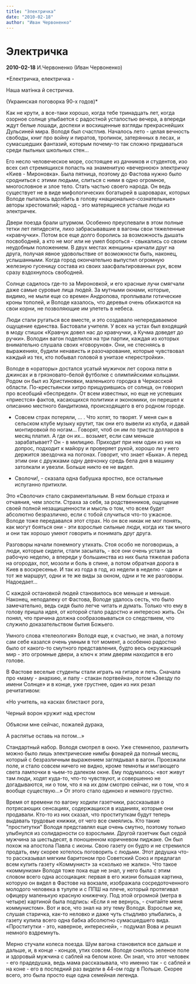 ```yaml
---
title: "Электричка"
date: "2010-02-18"
author: "Иван Червоненко"
---
```


# Электричка

**2010-02-18** И.Червоненко (Иван Червоненко)

*Електричка, електричка -

Наша матінка й сестричка.

(Украинская поговорка 90-х годов)*

Как не крути, а все-таки хорошо, когда тебе тринадцать лет, когда озорное солнце улыбается с радостной усталостью вечера, а впереди ждут белые лошади, доспехи и восхищенные взгляды прекраснейших Дульсиней мира. Володя был счастлив. Началось лето - целая вечность свободы, книг про войну и пиратов, тропинок, затерянных в лесах, и сумасшедших фантазий, которым почему-то так сложно придаваться среди пыльных школьных стен...

Его несло человеческое море, состоящее из дачников и студентов, изо всех сил стремящихся попасть на знаменитую «вечернюю» электричку «Киев - Мироновка». Была пятница, поэтому до Фастова нужно было сродниться с этими людьми, слиться с ними в одно огромное, многословное и злое тело. Стать частью своего народа. Он ведь существует не в виде мифологических богатырей в шароварах, которых Володе пытались вдолбить в голову «национально-сознательные» авторы хрестоматий; народ - это матерящиеся усталые люди из электричек.

Двери поезда брали штурмом. Особенно преуспевали в этом полные тетки лет пятидесяти, лихо забрасывавшие в вагоны свои тяжеленные «кравчучки». Потом все еще долго боролись за возможность дышать посвободней, а кто не мог или не умел бороться - свыкались со своим неудобным положением. В двух местах женщины кричали друг на друга, получая явное удовольствие от возможности быть, наконец, услышанными. Когда город окончательно выпустил огромную железную гусеницу состава из своих заасфальтированных рук, всем сразу вздохнулось свободней.

Солнце садилось где-то за Мироновкой, и его красные лучи смягчали даже самые суровые лица людей. За мутными окнами, которые, видимо, не мыли еще со времен Андропова, проплывали готические кроны тополей, и Володе казалось, что деревья очень обижаются на свои корни, не позволяющие им улететь в небеса.

Люди стали ругаться все вместе, и это создавало непередаваемое ощущение единства. Бастовали учителя. У всех на устах был входящий в моду стишок «Кравчук довел нас до кравчучки, а Кучма доведет до ручки». Володин вагон поделился на три партии, каждая из которых внимательно слушала своих «говорунов». Они, не стесняясь в выражениях, будили ненависть и разочарование, которые чувствовал каждый из тех, кто побывал головой в унитазе «перестройки».

Володе в «ораторы» достался усатый мужичок лет сорока пяти в джинсах и в грязновато-белой футболке с олимпийскими кольцами. Родом он был из Христиновки, маленького городка в Черкасской области. По-крестьянски хитро прищурившись от солнца, он говорил про всеобщий «беспредел». От всем известных, но еще не успевших «приестся» фактов, касающихся политики и экономики, он перешел к описанию местного бандитизма, происходящего в его родном городе.

- Совсем страх потеряли, ... . Что хотят, то творят. У меня сын в сельском клубе музыку крутит, так они его вывели из клуба, и давай монтировкой по ногам... Говорят, чтоб он им по триста долларов в месяц платил. А где он их... возьмет, если сам меньше зарабатывает? Он - в милицию. Приходит при нем один из них на допрос, подходит к майору и проверяет рукой, хорошо ли у него держится звездочка на погонах. Говорит, что знает «Быка». А перед этим они с дружками одну девчонку средь бела дня в машину затолкали и увезли. Больше никто ее не видел.

- Сволочи!, - сказала одна бабушка яростно, все остальные испуганно притихли.

Это «Сволочи» стало сакраментальным. В нем больше страха и отчаяния, чем злости. Страха за себя, за родственников, ощущение своей полной незащищенности и мысль о том, что всем будет абсолютно безразлично, если с тобой случиться что-то ужасное. Володе тоже передавался этот страх. Но он все никак не мог понять, как могут бояться они - эти взрослые сильные люди, когда их так много и они так хорошо умеют говорить и понимать друг друга.

Разговоры начали понемногу утихать. Стоя особо не поговоришь, а люди, которые сидели, стали засыпать, - все они очень устали за рабочую неделю, а впереди у большинства из них была тяжелая работа на огородах, пот, мозоли и боль в спине, а потом обратная дорога в Киев в воскресенье. И так из года в год, из недели в неделю - один и тот же маршрут, одни и те же виды за окном, одни и те же разговоры. Надоедает...

С каждой остановкой людей становилось все меньше и меньше. Наконец, неподалеку от Фастова, Володе удалось сесть, что было замечательно, ведь сидя было легче читать и думать. Только что ему в голову пришла идея, от которой стало радостно и интересно жить. Он понял, что причина должна сообразовываться со следствием, что служило доказательством бытия Божьего.

Умного слова «телеология» Володя еще, к счастью, не знал, а потому сам себе казался очень умным в тот момент, а особенно радостно было от какого-то смутного представления, будто весь окружающий мир - это огромные двери, а ключ к этим дверям находится в его голове.

В Фастове веселые студенты стали играть на гитаре и петь. Сначала про «маму - анархию, и папу - стакан портвейна», потом «Звезду по имени Солнце» и в конце, уже грустнее, один из них резал речитативом:

 «Но учитель, на касках блистают рога,

Черный ворон кружит над крестом

Объясни мне сейчас, пожалей дурака,

А распятье оставь на потом...»

Стандартный набор. Володя смотрел в окно. Уже стемнелоо, различить можно было лишь электрические нимбы фонарей да полный месяц, который с безразличным выражением заглядывал в вагон. Проезжали поле, и стало совсем ничего не видно, кроме темноты и мигающего света лампочки в чьем-то далеком окне. Ему подумалось: «вот живут там люди, ходят куда-то, что-то чувствуют, и совершенно не догадываются, ни о том, что я на их дом смотрю сейчас, ни о том, что я вообще существую...» От этого стало одиноко и немного грустно.

Время от времени по вагону ходили газетчики, рассказывая о потрясающих сенсациях, содержащихся в изданиях, которые они продавали. Кто-то из них сказал, что проституткам будут теперь выдавать трудовые книжки, от чего все смеялись. Кто такие "проститутки" Володя представлял еще очень смутно, поэтому только улыбнулся из солидарности со взрослыми. Другой газетчик был седой мужчина за шестьдесят, в поношенном коричневом пиджаке. Он был похож на апостола Павла с иконы. Свою газету он будто и не стремился продать, ему скорее хотелось поговорить с людьми. Этот дедушка что-то рассказывал мягким баритоном про Советский Союз и предлагал всем купить газету «Коммунист» за «сколько не жалко». Что такое «коммунизм» Володя тоже пока еще не знал, у него была с этим словом всего одна ассоциация: первая в его жизни большая картина, которую он видел в Фастове на вокзале, изображала сосредоточенного молодого человека в тулупе и с ППШ на плече, который протягивал офицеру маленькую красную книжечку. Под этой огромной (метра в четыре) картиной была подпись: «Если я не вернусь, - считайте меня коммунистом». Вот и все, что знал на эту тему Володя. Взрослые же, слушая старичка, как-то неловко и даже чуть стыдливо улыбались, а газету купила всего одна бабка абсолютно сумасшедшего вида. «Проститутки - это, наверное, интересней», - подумал Вова и решил немного вздремнуть.

Мерно стучали колеса поезда. Шум вагона становился все дальше и дальше, и, в конце - концов, утих совсем. Володе снилось зеленое поле и здоровый мужчина с саблей на белом коне. Он знал, что этот человек - его прадедушка, ведь мама рассказывала, что именно так - с саблей и на коне - его в последний раз видели в 44-ом году в Польше. Скорее всего, это была просто еще одна семейная легенда.